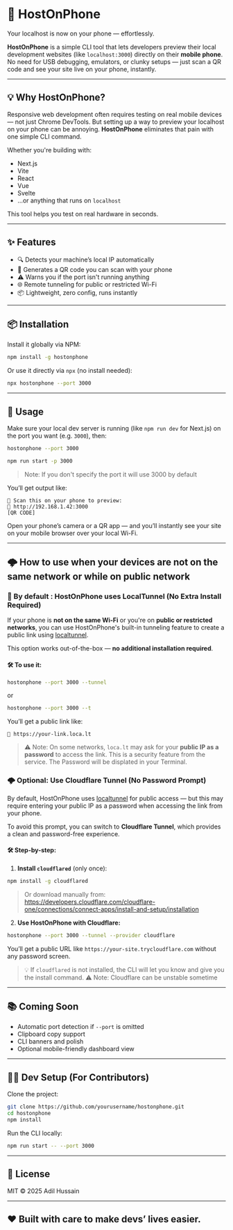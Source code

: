 # 📱 HostOnPhone

Your localhost is now on your phone — effortlessly.

**HostOnPhone** is a simple CLI tool that lets developers preview their local development websites (like `localhost:3000`) directly on their **mobile phone**. No need for USB debugging, emulators, or clunky setups — just scan a QR code and see your site live on your phone, instantly.

---

## 💡 Why HostOnPhone?

Responsive web development often requires testing on real mobile devices — not just Chrome DevTools. But setting up a way to preview your localhost on your phone can be annoying. **HostOnPhone** eliminates that pain with one simple CLI command.

Whether you're building with:
- Next.js
- Vite
- React
- Vue
- Svelte
- ...or anything that runs on `localhost`

This tool helps you test on real hardware in seconds.

---

## ✨ Features

- 🔍 Detects your machine’s local IP automatically
- 📱 Generates a QR code you can scan with your phone
- ⚠️ Warns you if the port isn't running anything
- 🌐 Remote tunneling for public or restricted Wi-Fi
- 📦 Lightweight, zero config, runs instantly

---

## 📦 Installation

Install it globally via NPM:

```bash
npm install -g hostonphone
```

Or use it directly via `npx` (no install needed):

```bash
npx hostonphone --port 3000
```

---

## 🚀 Usage

Make sure your local dev server is running (like `npm run dev` for Next.js) on the port you want (e.g. `3000`), then:

```bash
hostonphone --port 3000
```
```bash
npm run start -p 3000
```

> Note: If you don't specify the port it will use 3000 by default

You’ll get output like:

```
📱 Scan this on your phone to preview:
🔗 http://192.168.1.42:3000
[QR CODE]
```

Open your phone’s camera or a QR app — and you’ll instantly see your site on your mobile browser over your local Wi-Fi.

---
## 🌩️ How to use when your devices are not on the same network or while on public network

### 🔌 By default : HostOnPhone uses LocalTunnel (No Extra Install Required)

If your phone is **not on the same Wi-Fi** or you're on **public or restricted networks**, you can use HostOnPhone's built-in tunneling feature to create a public link using [localtunnel](https://theboroer.github.io/localtunnel-www/).

This option works out-of-the-box — **no additional installation required**.

#### 🛠️ To use it:

```bash
hostonphone --port 3000 --tunnel
```
or
```bash
hostonphone --port 3000 --t
```

You’ll get a public link like:

```
🔗 https://your-link.loca.lt
```

> ⚠️ Note: On some networks, `loca.lt` may ask for your **public IP as a password** to access the link. This is a security feature from the service. The Password will be displated in your Terminal.

### 🌩️ Optional: Use Cloudflare Tunnel (No Password Prompt)

By default, HostOnPhone uses [localtunnel](https://theboroer.github.io/localtunnel-www/) for public access — but this may require entering your public IP as a password when accessing the link from your phone.

To avoid this prompt, you can switch to **Cloudflare Tunnel**, which provides a clean and password-free experience.

#### 🛠️ Step-by-step:

1. **Install `cloudflared`** (only once):

```bash
npm install -g cloudflared
```

> Or download manually from: https://developers.cloudflare.com/cloudflare-one/connections/connect-apps/install-and-setup/installation

2. **Use HostOnPhone with Cloudflare:**

```bash
hostonphone --port 3000 --tunnel --provider cloudflare
```

You’ll get a public URL like `https://your-site.trycloudflare.com` without any password screen.

> 💡 If `cloudflared` is not installed, the CLI will let you know and give you the install command.
> ⚠️ Note: Cloudflare can be unstable sometime

---

## 📚 Coming Soon
- Automatic port detection if `--port` is omitted
- Clipboard copy support
- CLI banners and polish
- Optional mobile-friendly dashboard view

---

## 🧑‍💻 Dev Setup (For Contributors)

Clone the project:

```bash
git clone https://github.com/yourusername/hostonphone.git
cd hostonphone
npm install
```

Run the CLI locally:

```bash
npm run start -- --port 3000
```

---

## 📜 License

MIT © 2025 Adil Hussain

---

## ❤️ Built with care to make devs’ lives easier.
